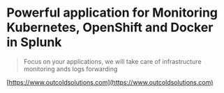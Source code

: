 # Powerful application for Monitoring Kubernetes, OpenShift and Docker in Splunk

> Focus on your applications, we will take care of infrastructure monitoring ands logs forwarding

[https://www.outcoldsolutions.com](https://www.outcoldsolutions.com)